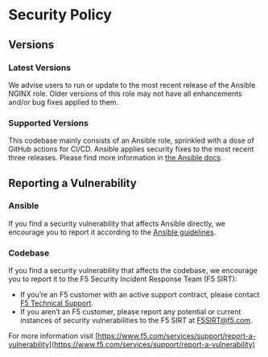 # Security Policy

## Versions

### Latest Versions

We advise users to run or update to the most recent release of the Ansible NGINX role. Older versions of this role may not have all enhancements and/or bug fixes applied to them.

### Supported Versions

This codebase mainly consists of an Ansible role, sprinkled with a dose of GitHub actions for CI/CD. Ansible applies security fixes to the most recent three releases. Please find more information in [the Ansible docs](https://docs.ansible.com/ansible/devel/reference_appendices/release_and_maintenance.html#release-status).

## Reporting a Vulnerability

### Ansible

If you find a security vulnerability that affects Ansible directly, we encourage you to report it according to the [Ansible guidelines](https://docs.ansible.com/ansible/devel/community/reporting_bugs_and_features.html#reporting-a-bug).

### Codebase

If you find a security vulnerability that affects the codebase, we encourage you to report it to the F5 Security Incident Response Team (F5 SIRT):

- If you’re an F5 customer with an active support contract, please contact [F5 Technical Support](https://www.f5.com/services/support).
- If you aren’t an F5 customer, please report any potential or current instances of security vulnerabilities to the F5 SIRT at <F5SIRT@f5.com>.

For more information visit [https://www.f5.com/services/support/report-a-vulnerability](https://www.f5.com/services/support/report-a-vulnerability)
